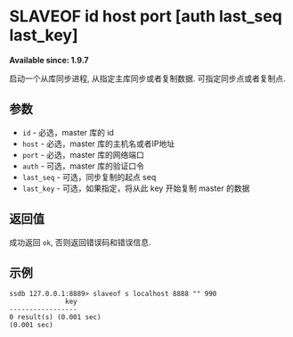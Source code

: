 # SLAVEOF id host port [auth last_seq last_key]

__Available since: 1.9.7__

启动一个从库同步进程, 从指定主库同步或者复制数据. 可指定同步点或者复制点.

## 参数

* `id` - 必选，master 库的 id
* `host` - 必选，master 库的主机名或者IP地址
* `port` - 必选，master 库的网络端口
* `auth` - 可选，master 库的验证口令
* `last_seq` - 可选，同步复制的起点 seq
* `last_key` - 可选，如果指定，将从此 key 开始复制 master 的数据

## 返回值

成功返回 `ok`, 否则返回错误码和错误信息.

## 示例

	ssdb 127.0.0.1:8889> slaveof s localhost 8888 "" 990
	              key
	-----------------
	0 result(s) (0.001 sec)
	(0.001 sec)

